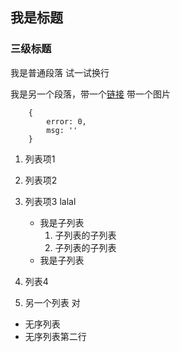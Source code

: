 ## 我是标题
### 三级标题

我是普通段落
试一试换行

我是另一个段落，带一个[链接](http://www.baidu.com)
带一个图片

````
    {
        error: 0,
        msg: ''
    }
````

1. 列表项1
2. 列表项2
3. 列表项3
    lalal
    - 我是子列表
        1. 子列表的子列表
        2. 子列表的子列表
    - 我是子列表
4. 列表4

1. 另一个列表
    对

- 无序列表
- 无序列表第二行
